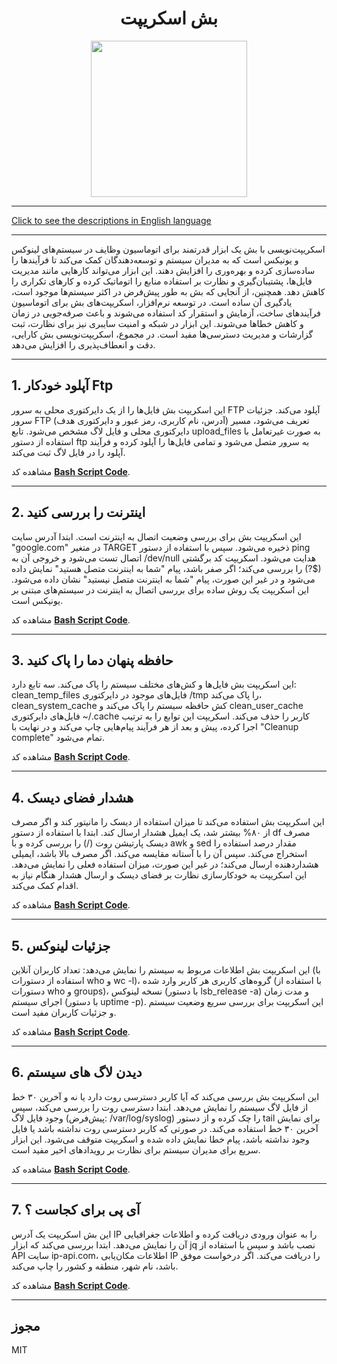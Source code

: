 <div align="center">

# بش اسکریپت
<img src="https://cloud.githubusercontent.com/assets/2059754/24601246/753a7f36-1858-11e7-9d6b-7a0e64fb27f7.png" height="250px" width="250px">

</div>

<hr>

[Click to see the descriptions in English language](README.md)


<hr>


اسکریپت‌نویسی با بش یک ابزار قدرتمند برای اتوماسیون وظایف در سیستم‌های لینوکس و یونیکس است که به مدیران سیستم و توسعه‌دهندگان کمک می‌کند تا فرآیندها را ساده‌سازی کرده و بهره‌وری را افزایش دهند. این ابزار می‌تواند کارهایی مانند مدیریت فایل‌ها، پشتیبان‌گیری و نظارت بر استفاده منابع را اتوماتیک کرده و کارهای تکراری را کاهش دهد. همچنین، از آنجایی که بش به طور پیش‌فرض در اکثر سیستم‌ها موجود است، یادگیری آن ساده است. در توسعه نرم‌افزار، اسکریپت‌های بش برای اتوماسیون فرآیندهای ساخت، آزمایش و استقرار کد استفاده می‌شوند و باعث صرفه‌جویی در زمان و کاهش خطاها می‌شوند. این ابزار در شبکه و امنیت سایبری نیز برای نظارت، ثبت گزارشات و مدیریت دسترسی‌ها مفید است. در مجموع، اسکریپت‌نویسی بش کارایی، دقت و انعطاف‌پذیری را افزایش می‌دهد.

<hr>

## 1. آپلود خودکار Ftp
این اسکریپت بش فایل‌ها را از یک دایرکتوری محلی به سرور FTP آپلود می‌کند. جزئیات سرور FTP (آدرس، نام کاربری، رمز عبور و دایرکتوری هدف) تعریف می‌شود، مسیر دایرکتوری محلی و فایل لاگ مشخص می‌شود. تابع upload_files به صورت غیرتعامل با استفاده از دستور ftp به سرور متصل می‌شود و تمامی فایل‌ها را آپلود کرده و فرآیند آپلود را در فایل لاگ ثبت می‌کند.

مشاهده کد <b>[Bash Script Code](BashScript/AutoFtpUpload/AutoFtpUploadPersian.sh)</b>.
<hr>

## 2. اینترنت را بررسی کنید
این اسکریپت بش برای بررسی وضعیت اتصال به اینترنت است. ابتدا آدرس سایت "google.com" در متغیر TARGET ذخیره می‌شود. سپس با استفاده از دستور ping اتصال تست می‌شود و خروجی آن به /dev/null هدایت می‌شود. اسکریپت کد برگشتی ($?) را بررسی می‌کند؛ اگر صفر باشد، پیام "شما به اینترنت متصل هستید" نمایش داده می‌شود و در غیر این صورت، پیام "شما به اینترنت متصل نیستید" نشان داده می‌شود. این اسکریپت یک روش ساده برای بررسی اتصال به اینترنت در سیستم‌های مبتنی بر یونیکس است.

مشاهده کد <b>[Bash Script Code](BashScript/CheckInternet/CheckInternetPersian.sh)</b>.
<hr>

## 3. حافظه پنهان دما را پاک کنید
این اسکریپت بش فایل‌ها و کش‌های مختلف سیستم را پاک می‌کند. سه تابع دارد: clean_temp_files فایل‌های موجود در دایرکتوری /tmp را پاک می‌کند، clean_system_cache کش حافظه سیستم را پاک می‌کند و clean_user_cache فایل‌های دایرکتوری ~/.cache کاربر را حذف می‌کند. اسکریپت این توابع را به ترتیب اجرا کرده، پیش و بعد از هر فرآیند پیام‌هایی چاپ می‌کند و در نهایت با "Cleanup complete" تمام می‌شود.

مشاهده کد <b>[Bash Script Code](BashScript/CleanupTempCache/cleanupTempCachePersian.sh)</b>.
<hr>

## 4. هشدار فضای دیسک
این اسکریپت بش استفاده می‌کند تا میزان استفاده از دیسک را مانیتور کند و اگر مصرف از ۸۰% بیشتر شد، یک ایمیل هشدار ارسال کند. ابتدا با استفاده از دستور df مصرف دیسک پارتیشن روت (/) را بررسی کرده و با awk و sed مقدار درصد استفاده را استخراج می‌کند. سپس آن را با آستانه مقایسه می‌کند. اگر مصرف بالا باشد، ایمیلی هشداردهنده ارسال می‌کند؛ در غیر این صورت، میزان استفاده فعلی را نمایش می‌دهد. این اسکریپت به خودکارسازی نظارت بر فضای دیسک و ارسال هشدار هنگام نیاز به اقدام کمک می‌کند.

مشاهده کد <b>[Bash Script Code](BashScript/DiskSpaceAlert/DiskSpaceAlertPersian.sh)</b>.
<hr>

## 5. جزئیات لینوکس
این اسکریپت بش اطلاعات مربوط به سیستم را نمایش می‌دهد: تعداد کاربران آنلاین (با استفاده از دستورات who و wc -l)، گروه‌های کاربری هر کاربر وارد شده (با استفاده از دستورات who و groups)، نسخه لینوکس (با دستور lsb_release -a) و مدت زمان اجرای سیستم (با دستور uptime -p). این اسکریپت برای بررسی سریع وضعیت سیستم و جزئیات کاربران مفید است.

مشاهده کد <b>[Bash Script Code](BashScript/LinuxDetails/LinuxDetailsPersian.sh)</b>.
<hr>

## 6. دیدن لاگ های سیستم
این اسکریپت بش بررسی می‌کند که آیا کاربر دسترسی روت دارد یا نه و آخرین ۳۰ خط از فایل لاگ سیستم را نمایش می‌دهد. ابتدا دسترسی روت را بررسی می‌کند، سپس وجود فایل لاگ (پیش‌فرض: /var/log/syslog) را چک کرده و از دستور tail برای نمایش آخرین ۳۰ خط استفاده می‌کند. در صورتی که کاربر دسترسی روت نداشته باشد یا فایل وجود نداشته باشد، پیام خطا نمایش داده شده و اسکریپت متوقف می‌شود. این ابزار سریع برای مدیران سیستم برای نظارت بر رویدادهای اخیر مفید است.

مشاهده کد <b>[Bash Script Code](BashScript/ViewSyslog/ViewSyslogPersian.sh)</b>.

<hr>

## 7. آی پی برای کجاست ؟ 
این بش اسکریپت یک آدرس IP را به عنوان ورودی دریافت کرده و اطلاعات جغرافیایی آن را نمایش می‌دهد. ابتدا بررسی می‌کند که ابزار jq نصب باشد و سپس با استفاده از API سایت ip-api.com، اطلاعات مکان‌یابی IP را دریافت می‌کند. اگر درخواست موفق باشد، نام شهر، منطقه و کشور را چاپ می‌کند.

مشاهده کد <b>[Bash Script Code](BashScript/whereIP/whereIPPersian.sh)</b>.

<hr>

## مجوز

MIT

